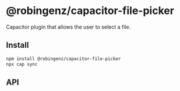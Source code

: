 # @robingenz/capacitor-file-picker

Capacitor plugin that allows the user to select a file.

## Install

```bash
npm install @robingenz/capacitor-file-picker
npx cap sync
```

## API

<docgen-index></docgen-index>

<docgen-api>
<!-- run docgen to generate docs from the source -->
<!-- More info: https://github.com/ionic-team/capacitor-docgen -->
</docgen-api>
